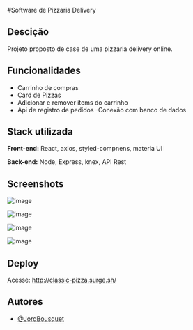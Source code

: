 #Software de Pizzaria Delivery
## Descição 

Projeto proposto de case de uma pizzaria delivery online.

## Funcionalidades

- Carrinho de compras 
- Card de Pizzas 
- Adicionar e remover items do carrinho
- Api de registro de pedidos
 -Conexão com banco de dados 


## Stack utilizada

**Front-end:** React, axios, styled-compnens, materia UI

**Back-end:** Node, Express, knex, API Rest


## Screenshots
![image](https://user-images.githubusercontent.com/90051803/197850268-dab8d2d0-fd60-4806-b13b-0ab40e7284b7.png)

![image](https://user-images.githubusercontent.com/90051803/197850434-871c5563-8d5e-4318-811d-23264a4234de.png)

![image](https://user-images.githubusercontent.com/90051803/197850589-cf09e438-2604-401a-9b20-5c01951ed84d.png)

![image](https://user-images.githubusercontent.com/90051803/197850723-a7f3d7fb-e120-43e2-bb88-7b6d3e54769d.png)


## Deploy

Acesse: http://classic-pizza.surge.sh/

## Autores

- [@JordBousquet](https://github.com/Jordemar-D-Bousquet)

